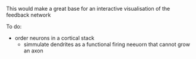 This would make a great base for an interactive visualisation of the feedback network

To do:
* order neurons in a cortical stack
  - simmulate dendrites as a functional firing neeuorn that cannot grow an axon
